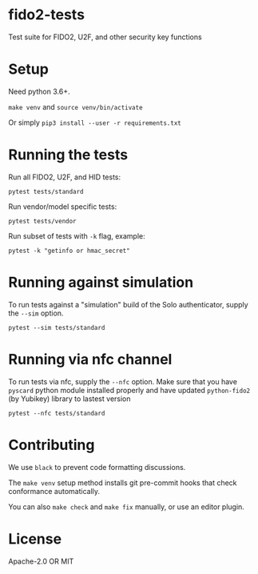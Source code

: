 # fido2-tests

Test suite for FIDO2, U2F, and other security key functions

# Setup

Need python 3.6+.

`make venv` and `source venv/bin/activate`

Or simply `pip3 install --user -r requirements.txt`

# Running the tests

Run all FIDO2, U2F, and HID tests:

```
pytest tests/standard
```

Run vendor/model specific tests:

```
pytest tests/vendor
```

Run subset of tests with `-k` flag, example:
```
pytest -k "getinfo or hmac_secret"
```

# Running against simulation

To run tests against a "simulation" build of the Solo authenticator, supply the `--sim` option.

```
pytest --sim tests/standard
```

# Running via nfc channel

To run tests via nfc, supply the `--nfc` option.
Make sure that you have `pyscard` python module installed properly and have updated `python-fido2` (by Yubikey) library to lastest version

```
pytest --nfc tests/standard
```

# Contributing

We use `black` to prevent code formatting discussions.

The `make venv` setup method installs git pre-commit hooks that check conformance automatically.

You can also `make check` and `make fix` manually, or use an editor plugin.

# License

Apache-2.0 OR MIT

